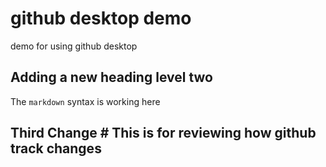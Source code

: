 # github desktop  demo
demo for using github desktop

## Adding a new heading level two
The `markdown` syntax is working here

## Third Change  # This is for reviewing how github track changes